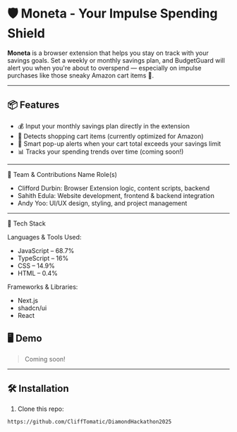 # 🛡️ Moneta - Your Impulse Spending Shield

**Moneta** is a browser extension that helps you stay on track with your savings goals. Set a weekly or monthly savings plan, and BudgetGuard will alert you when you're about to overspend — especially on impulse purchases like those sneaky Amazon cart items 👀.

---

## 📦 Features

- 💰 Input your monthly savings plan directly in the extension
- 🛒 Detects shopping cart items (currently optimized for Amazon)
- 🚨 Smart pop-up alerts when your cart total exceeds your savings limit
- 📊 Tracks your spending trends over time (coming soon!)

---
👥 Team & Contributions
Name	Role(s)
- Clifford Durbin:	Browser Extension logic, content scripts, backend
- Sahith Edula:	Website development, frontend & backend integration
- Andy Yoo:	UI/UX design, styling, and project management

---
🧰 Tech Stack

Languages & Tools Used:
- JavaScript – 68.7%
- TypeScript – 16%
- CSS – 14.9%
- HTML – 0.4%

Frameworks & Libraries:
- Next.js
- shadcn/ui
- React

## 🖥️ Demo

> Coming soon! 

---

## 🛠️ Installation

1. Clone this repo:

```bash
https://github.com/CliffTomatic/DiamondHackathon2025 
